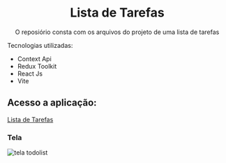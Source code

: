 <h1 align="center"> Lista de Tarefas </h1>

<p align="center">
O reposiório consta com os arquivos do projeto de uma lista de tarefas
</p>

 Tecnologias utilizadas:
 
- Context Api
- Redux Toolkit
- React Js
- Vite

 ## Acesso a aplicação: 
<a href="https://todo-list-in-react-gamma.vercel.app/" target="_blank">Lista de Tarefas</a>

### Tela
![tela todolist](https://github.com/rhyanndev/repositorio-teste/assets/92160378/e173ffc6-e585-41f0-9d95-ad335ff11e2d)


